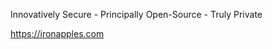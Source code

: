 Innovatively Secure - Principally Open-Source - Truly Private

https://ironapples.com

<!---
IronApples/IronApples is a ✨ special ✨ repository because its `README.md` (this file) appears on your GitHub profile.
You can click the Preview link to take a look at your changes.
--->
